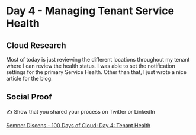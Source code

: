<!-- This is a template you can use for quick progress days. It removes a lot of the steps we encourage you to share in the longer template 000-DAY-ARTICLE-LONG-TEMPLATE.MD-->

# Day 4 - Managing Tenant Service Health

## Cloud Research

Most of today is just reviewing the different locations throughout my tenant where I can review the health status.  I was able to set the notification settings for the primary Service Health.  Other than that, I just wrote a nice article for the blog.  

## Social Proof

✍️ Show that you shared your process on Twitter or LinkedIn

[Semper Discens - 100 Days of Cloud: Day 4: Tenant Health]([link](https://www.semperdiscens.com/100-days-of-cloud-day-4/))
